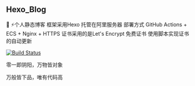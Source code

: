 ## Hexo_Blog
:book: :zap:个人静态博客 框架采用Hexo 托管在阿里服务器 部署方式 GitHub Actions + ECS + Nginx + HTTPS 证书采用的是Let's Encrypt 免费证书 使用脚本实现证书的自动更新

[![Build Status](https://github.com/fmwalways/Hexo_Blog/workflows/Blog_Actions/badge.svg)](https://github.com/fmwalways/Hexo_Blog/actions)

零一即阴阳，万物皆对象

万般皆下品，唯有代码高
